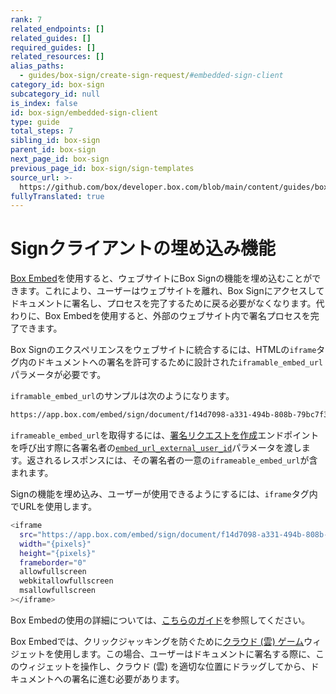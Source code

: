 ```yaml
---
rank: 7
related_endpoints: []
related_guides: []
required_guides: []
related_resources: []
alias_paths:
  - guides/box-sign/create-sign-request/#embedded-sign-client
category_id: box-sign
subcategory_id: null
is_index: false
id: box-sign/embedded-sign-client
type: guide
total_steps: 7
sibling_id: box-sign
parent_id: box-sign
next_page_id: box-sign
previous_page_id: box-sign/sign-templates
source_url: >-
  https://github.com/box/developer.box.com/blob/main/content/guides/box-sign/embedded-sign-client.md
fullyTranslated: true
---
```

# Signクライアントの埋め込み機能

[Box Embed][embed]を使用すると、ウェブサイトにBox Signの機能を埋め込むことができます。これにより、ユーザーはウェブサイトを離れ、Box Signにアクセスしてドキュメントに署名し、プロセスを完了するために戻る必要がなくなります。代わりに、Box Embedを使用すると、外部のウェブサイト内で署名プロセスを完了できます。

Box Signのエクスペリエンスをウェブサイトに統合するには、HTMLの`iframe`タグ内のドキュメントへの署名を許可するために設計された`iframable_embed_url`パラメータが必要です。

`iframable_embed_url`のサンプルは次のようになります。

```sh
https://app.box.com/embed/sign/document/f14d7098-a331-494b-808b-79bc7f3992a3/f14d7098-a331-494b-808b-79bc7f3992a4

```

`iframeable_embed_url`を取得するには、[署名リクエストを作成][signrequest]エンドポイントを呼び出す際に各署名者の[`embed_url_external_user_id`][externalid]パラメータを渡します。返されるレスポンスには、その署名者の一意の`iframeable_embed_url`が含まれます。

Signの機能を埋め込み、ユーザーが使用できるようにするには、`iframe`タグ内でURLを使用します。

```sh
<iframe
  src="https://app.box.com/embed/sign/document/f14d7098-a331-494b-808b-79bc7f3992a3/f14d7098-a331-494b-808b-79bc7f3992a4"
  width="{pixels}"
  height="{pixels}"
  frameborder="0"
  allowfullscreen
  webkitallowfullscreen
  msallowfullscreen
></iframe>

```

<Message>

Box Embedの使用の詳細については、[こちらのガイド][embedguide]を参照してください。

</Message>

Box Embedでは、クリックジャッキングを防ぐために[クラウド (雲) ゲーム][cloudgame]ウィジェットを使用します。この場合、ユーザーはドキュメントに署名する際に、このウィジェットを操作し、クラウド (雲) を適切な位置にドラッグしてから、ドキュメントへの署名に進む必要があります。

[embed]: g://embed/box-embed

[embedguide]: g://embed/box-embed#programmatically

[signrequest]: e://post-sign-requests

[externalid]: e://post-sign-requests#param-signers-embed_url_external_user_id

[cloudgame]: g://embed/box-embed#cloud-game
